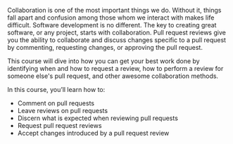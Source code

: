 Collaboration is one of the most important things we do. Without it, things fall apart and confusion among those whom we interact with makes life difficult. Software development is no different. The key to creating great software, or any project, starts with collaboration. Pull request reviews give you the ability to collaborate and discuss changes specific to a pull request by commenting, requesting changes, or approving the pull request.

This course will dive into how you can get your best work done by identifying when and how to request a review, how to perform a review for someone else's pull request, and other awesome collaboration methods.

In this course, you’ll learn how to:

- Comment on pull requests
- Leave reviews on pull requests
- Discern what is expected when reviewing pull requests
- Request pull request reviews
- Accept changes introduced by a pull request review
